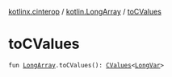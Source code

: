 [kotlinx.cinterop](../index.md) / [kotlin.LongArray](index.md) / [toCValues](./to-c-values.md)

# toCValues

`fun `[`LongArray`](https://kotlinlang.org/api/latest/jvm/stdlib/kotlin/-long-array/index.html)`.toCValues(): `[`CValues`](../-c-values/index.md)`<`[`LongVar`](../-long-var.md)`>`
